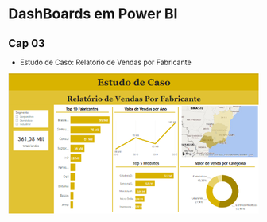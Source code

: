# DashBoards em Power BI

## Cap 03
- Estudo de Caso: Relatorio de Vendas por Fabricante
 
 <p align="center">
<img src="https://github.com/elladarte/DashBoard/blob/master/DashBoards%20DSA/Cap03/venda_fabricante.png"/>
</p>